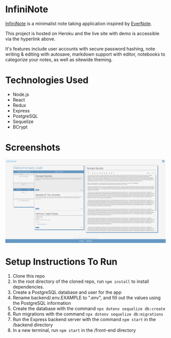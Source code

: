 # InfiniNote

[InfiniNote](https://infininote.herokuapp.com/ "Live site hosted on Heroku") is a minimalist note taking application inspired by [EverNote](https://evernote.com/, "EverNote").

This project is hosted on Heroku and the live site with demo is accessible via the hyperlink above.

It's features include user accounts with secure password hashing, note writing & editing with autosave, markdown support with editor, notebooks to categorize your notes, as well as sitewide theming.

# Technologies Used
- Node.js
- React
- Redux
- Express
- PostgreSQL
- Sequelize
-  BCrypt

# Screenshots
 ![Application](https://github.com/cra88y/infininote/blob/main/info/application.png)

# Setup Instructions To Run

1. Clone this repo
2.  In the root directory of the cloned repo, run `npm install` to install dependencies.
3. Create a PostgreSQL database and user for the app
4. Rename backend/.env.EXAMPLE to ".env", and fill out the values using the PostgreSQL information
5. Create the database with the command `npx dotenv sequelize db:create`
6. Run migrations with the command `npx dotenv sequelize db:migrations`
8. Run the Express backend server with the command `npm start` in the /backend directory
9. In a new terminal, run `npm start` in the /front-end directory
